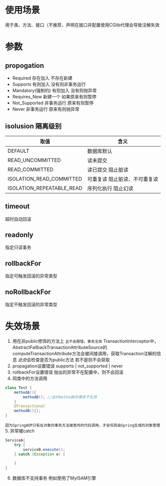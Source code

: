 # 使用场景
用于类、方法、接口（不推荐，声明在接口并配置使用CGlib代理会导致注解失效
# 参数
## propogation
- Required 存在加入 不存在新建
- Supports 有则加入 没有则非事务运行
- Mandatory(强制的) 有则加入 没有则抛异常
- Requires_New 新建一个 如果原来有则暂停
- Not_Supported 非事务运行 原来有则暂停
- Never 非事务运行 原来有则抛异常
## isolusion 隔离级别
|取值|含义|
|--|--|
|DEFAULT|数据库默认|
|READ_UNCOMMITTED|读未提交|
|READ_COMMITTED|读已提交 阻止脏读|
|ISOLATION_READ_COMMITTED|可重复读 阻止脏读、不可重复读|
|ISOLATION_REPEATABLE_READ|序列化执行 阻止幻读|

## timeout
超时自动回滚
## readonly
指定只读事务
## rollbackFor
指定可触发回滚的异常类型
## noRollbackFor
指定不触发回滚的异常类型

# 失效场景
1. 用在非public修饰的方法上 `且不会报错，事务无效`
TransactionInterceptor中，AbstractFallbackTransactionAttributeSource的computeTransactionAttribute方法会被间接调用，获取Transaction注解的信息 *此处*会检查是否为public方法 若不是则不会获取
2. propagation设置错误
supports | not_supported | never
3. rollbackFor设置错误
抛出的异常不在配置中，则不会回滚
4. 同类中的方法调用
```Java
class Test {
	methodA(){
		methodB(); //此时methodB的事务不生效
	}
	@Transactional
	methodB(){};
}
```
`因为SpringAOP只有在对象的事务方法被类外的代码调用，才会将其由Spring生成的对象管理`
5. 异常被catch
```Java 
ServiceA{
	try {
		serviceB.execute();
	} catch (Exception e) {
		
	}
}
```
6. 数据库不支持事务
例如使用了MyISAM引擎